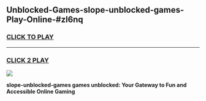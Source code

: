 
## Unblocked-Games-slope-unblocked-games-Play-Online-#zl6nq
<h3>
<a href="https://premium.freeplayer.one?title=slope-unblocked-games&ref=27F">CLICK TO PLAY</a></h3>
<hr>

<h3>
<a href="https://premium.freeplayer.one?title=slope-unblocked-games&ref=27F">CLICK 2 PLAY</a>
  
</h3>

<a href="https://premium.freeplayer.one?title=slope-unblocked-games&ref=27F"><img src="https://clearcache.store/games.png"></a>


**slope-unblocked-games games unblocked: Your Gateway to Fun and Accessible Online Gaming**
